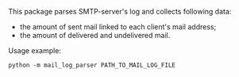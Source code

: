 This package parses SMTP-server's log and collects following data:

- the amount of sent mail linked to each client's mail address;
- the amount of delivered and undelivered mail.


Usage example:

    python -m mail_log_parser PATH_TO_MAIL_LOG_FILE